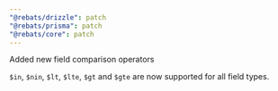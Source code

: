 ```yaml
---
"@rebats/drizzle": patch
"@rebats/prisma": patch
"@rebats/core": patch
---
```


Added new field comparison operators

`$in`, `$nin`, `$lt`, `$lte`, `$gt` and `$gte` are now supported for all field
types.
